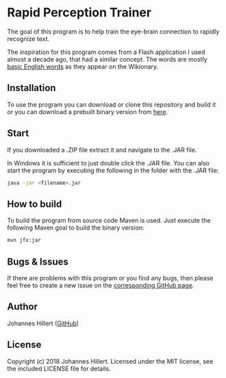# Rapid Perception Trainer
The goal of this program is to help train the eye-brain connection to rapidly recognize text.

The inspiration for this program comes from a Flash application I used almost a decade ago, that had a similar concept.
The words are mostly [basic English words](https://en.wiktionary.org/wiki/Category:English_basic_words) as they appear on the Wikionary.

## Installation
To use the program you can download or clone this repository and build it or you can download a prebuilt binary version from [here](http://www.infokin.org/index.php?id=4).

## Start
If you downloaded a .ZIP file extract it and navigate to the .JAR file.

In Windows it is sufficient to just double click the .JAR file.
You can also start the program by executing the following in the folder with the .JAR file:

~~~bash
java -jar <filename>.jar
~~~

## How to build
To build the program from source code Maven is used.
Just execute the following Maven goal to build the binary version:

~~~bash
mvn jfx:jar
~~~

## Bugs & Issues
If there are problems with this program or you find any bugs, then please feel free to create a new issue on the
[corresponding GitHub page](https://github.com/clovergaze/rapid-perception-trainer/issues).

## Author
Johannes Hillert ([GitHub](https://github.com/clovergaze))

## License
Copyright (c) 2018 Johannes Hillert. Licensed under the MIT license, see the included LICENSE file for details.